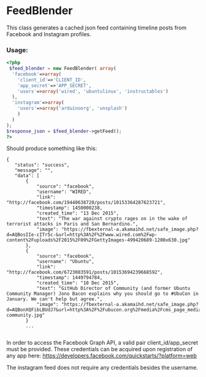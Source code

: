 # FeedBlender
This class generates a cached json feed containing timeline posts from Facebook and Instagram profiles.


### Usage:

```php
<?php
 $feed_blender = new FeedBlender( array(
  'facebook'=>array(
    'client_id'=>'CLIENT_ID',
    'app_secret'=>'APP_SECRET',
    'users'=>array('wired', 'ubuntulinux', 'instructables')
  ),
  'instagram'=>array(
    'users'=>array('arduinoorg', 'unsplash')
    )
  )
);
$response_json = $feed_blender->getFeed();
?>
```


Should produce something like this:
 ```
{
    "status": "success",
    "message": "",
    "data": [
        {
            "source": "facebook",
            "username": "WIRED",
            "link": "http://facebook.com/19440638720/posts/10153364287623721",
            "timestamp": 1450000238,
            "created_time": "13 Dec 2015",
            "text": "The war against crypto rages on in the wake of terrorist attacks in Paris and San Bernardino.",
            "image": "https://fbexternal-a.akamaihd.net/safe_image.php?d=AQBosIIe-cITr5c-&url=http%3A%2F%2Fwww.wired.com%2Fwp-content%2Fuploads%2F2015%2F09%2FGettyImages-499420689-1200x630.jpg"
        },
        {
            "source": "facebook",
            "username": "Ubuntu",
            "link": "http://facebook.com/6723083591/posts/10153694239668592",
            "timestamp": 1449794784,
            "created_time": "10 Dec 2015",
            "text": "GitHub Director of Community (and former Ubuntu Community Manager) Jono Bacon explains why you should go to #UbuCon in January. We can't help but agree.",
            "image": "https://fbexternal-a.akamaihd.net/safe_image.php?d=AQBonXQFibLBUdJ7&url=http%3A%2F%2Fubucon.org%2Fmedia%2Fcms_page_media%2F1%2Fubucon-community.jpg"
        }
        ...
        
```



In order to access the Facebook Graph API, a valid pair client_id/app_secret must be provided.
These credentials can be acquired upon registration of any app here:
https://developers.facebook.com/quickstarts/?platform=web

The instagram feed does not require any credentials besides the username.
